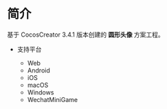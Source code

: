 
# 简介
基于 CocosCreator 3.4.1 版本创建的 **圆形头像** 方案工程。


* 支持平台

    - Web
    - Android
    - iOS
    - macOS
    - Windows
    - WechatMiniGame